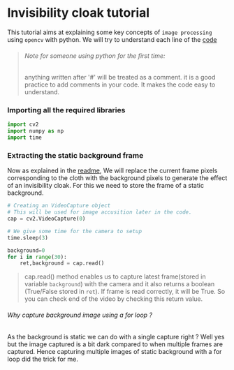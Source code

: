# Invisibility cloak tutorial

This tutorial aims at explaining some key concepts of `image processing` using `opencv` with python.
We will try to understand each line of the [code](AR_invisibility_Cloak.py)

> ###### Note for someone using python for the first time:
> anything written after '#' will be treated as a comment. 
> it is a good practice to add comments in your code. 
> It makes the code easy to understand.


### Importing all the required libraries

```python
import cv2
import numpy as np
import time
```

### Extracting the static background frame
Now as explained in the [readme](README.md), We will replace the current frame pixels 
corresponding to the cloth with the background pixels to generate the effect of
an invisibility cloak. For this we need to store the frame of a static background.

```python
# Creating an VideoCapture object
# This will be used for image accusition later in the code.
cap = cv2.VideoCapture(0)

# We give some time for the camera to setup
time.sleep(3)

background=0
for i in range(30):
	ret,background = cap.read()
```
>cap.read() method enables us to capture latest frame(stored in variable `background`) with the camera
>and it also returns a boolean (True/False stored in `ret`). If frame is read correctly, it will be True. 
>So you can check end of the video by checking this return value.

###### Why capture background image using a for loop ?
As the background is static we can do with a single capture right ?
Well yes but the image captured is a bit dark compared to when 
multiple frames are captured. 
Hence capturing multiple images of static background with a for loop
did the trick for me.


### 
